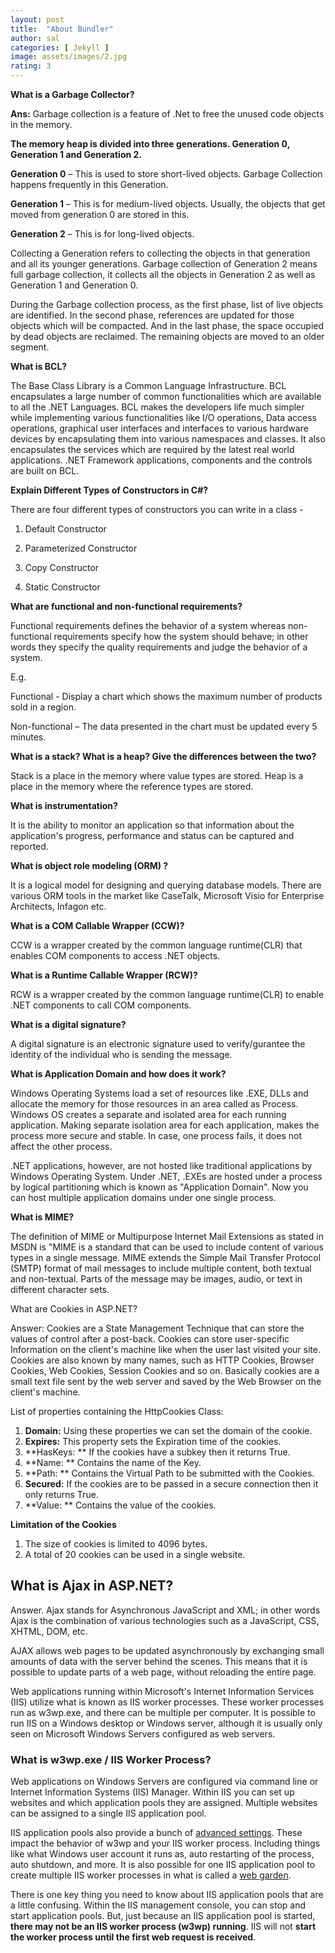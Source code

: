 ```yaml
---
layout: post
title:  "About Bundler"
author: sal
categories: [ Jekyll ]
image: assets/images/2.jpg
rating: 3
---
```

**What is a Garbage Collector?**

**Ans:**  Garbage collection is a feature of .Net to free the unused code objects in the memory.

**The memory heap is divided into three generations. Generation 0, Generation 1 and Generation 2.**

**Generation 0**  – This is used to store short-lived objects. Garbage Collection happens frequently in this Generation.

**Generation 1**  – This is for medium-lived objects. Usually, the objects that get moved from generation 0 are stored in this.

**Generation 2**  – This is for long-lived objects.

Collecting a Generation refers to collecting the objects in that generation and all its younger generations. Garbage collection of Generation 2 means full garbage collection, it collects all the objects in Generation 2 as well as Generation 1 and Generation 0.

During the Garbage collection process, as the first phase, list of live objects are identified. In the second phase, references are updated for those objects which will be compacted. And in the last phase, the space occupied by dead objects are reclaimed. The remaining objects are moved to an older segment.

**What is BCL?**

The Base Class Library is a Common Language Infrastructure. BCL encapsulates a large number of common functionalities which are available to all the .NET Languages. BCL makes the developers life much simpler while implementing various  functionalities like I/O operations, Data access operations, graphical user interfaces and interfaces to various hardware devices by encapsulating them into various namespaces and classes. It also encapsulates the services which are required by the latest real world applications. .NET Framework applications, components and the controls are built on BCL.

**Explain Different Types of Constructors in C#?**

There are four different types of constructors you can write in a class -

1. Default Constructor

2. Parameterized Constructor

3. Copy Constructor

4. Static Constructor

**What are functional and non-functional requirements?**

Functional requirements defines the behavior of a system whereas non-functional requirements specify how the system should behave; in other words they specify the quality requirements and judge the behavior of a system.

E.g.

Functional - Display a chart which shows the maximum number of products sold in a region.

Non-functional – The data presented in the chart must be updated every 5 minutes.

**What is a stack? What is a heap? Give the differences between the two?**

Stack is a place in the memory where value types are stored. Heap is a place in the memory where the reference types are stored.

**What is instrumentation?**

It is the ability to monitor an application so that information about the application&#39;s progress, performance and status can be captured and reported.

**What is object role modeling (ORM) ?**

It is a logical model for designing and querying database models. There are various ORM tools in the market like CaseTalk, Microsoft Visio for Enterprise Architects, Infagon etc.

**What is a COM Callable Wrapper (CCW)?**

CCW is a wrapper created by the common language runtime(CLR) that enables COM components to access .NET objects.

**What is a Runtime Callable Wrapper (RCW)?**

RCW is a wrapper created by the common language runtime(CLR) to enable .NET components to call COM components.

**What is a digital signature?**

A digital signature is an electronic signature used to verify/gurantee the identity of the individual who is sending the message.

**What is Application Domain and how does it work?**

Windows Operating Systems load a set of resources like .EXE, DLLs and allocate the memory for those resources in an area called as Process. Windows OS creates a separate and isolated area for each running application. Making separate isolation area for each application, makes the process more secure and stable. In case, one process fails, it does not affect the other process.

.NET applications, however, are not hosted like traditional applications by Windows Operating System. Under .NET, .EXEs are hosted under a process by logical partitioning which is known as &quot;Application Domain&quot;. Now you can host multiple application domains under one single process.

**What is MIME?**

The definition of MIME or Multipurpose Internet Mail Extensions as stated in MSDN is &quot;MIME is a standard that can be used to include content of various types in a single message. MIME extends the Simple Mail Transfer Protocol (SMTP) format of mail messages to include multiple content, both textual and non-textual. Parts of the message may be images, audio, or text in different character sets.

What are Cookies in ASP.NET?

Answer: Cookies are a State Management Technique that can store the values of control after a post-back. Cookies can store user-specific Information on the client&#39;s machine like when the user last visited your site. Cookies are also known by many names, such as HTTP Cookies, Browser Cookies, Web Cookies, Session Cookies and so on. Basically cookies are a small text file sent by the web server and saved by the Web Browser on the client&#39;s machine.

List of properties containing the HttpCookies Class:

1. **Domain:**  Using these properties we can set the domain of the cookie.
2. **Expires:**  This property sets the Expiration time of the cookies.
3. **HasKeys: ** If the cookies have a subkey then it returns True.
4. **Name: ** Contains the name of the Key.
5. **Path: ** Contains the Virtual Path to be submitted with the Cookies.
6. **Secured:**  If the cookies are to be passed in a secure connection then it only returns True.
7. **Value: ** Contains the value of the cookies.

**Limitation of the Cookies**

1. The size of cookies is limited to 4096 bytes.
2. A total of 20 cookies can be used in a single website.

## What is Ajax in ASP.NET?

Answer. Ajax stands for Asynchronous JavaScript and XML; in other words Ajax is the combination of various technologies such as a JavaScript, CSS, XHTML, DOM, etc.

AJAX allows web pages to be updated asynchronously by exchanging small amounts of data with the server behind the scenes. This means that it is possible to update parts of a web page, without reloading the entire page.

Web applications running within Microsoft&#39;s Internet Information Services (IIS) utilize what is known as IIS worker processes. These worker processes run as w3wp.exe, and there can be multiple per computer. It is possible to run IIS on a Windows desktop or Windows server, although it is usually only seen on Microsoft Windows Servers configured as web servers.

### **What is w3wp.exe / IIS Worker Process?**

Web applications on Windows Servers are configured via command line or Internet Information Systems (IIS) Manager. Within IIS you can set up websites and which application pools they are assigned. Multiple websites can be assigned to a single IIS application pool.

IIS application pools also provide a bunch of [advanced settings](https://msdn.microsoft.com/en-us/library/aa720391(v=vs.71).aspx). These impact the behavior of w3wp and your IIS worker process. Including things like what Windows user account it runs as, auto restarting of the process, auto shutdown, and more. It is also possible for one IIS application pool to create multiple IIS worker processes in what is called a [web garden](https://social.technet.microsoft.com/wiki/contents/articles/33647.web-gardening-in-iis-7-configure-step-by-step.aspx).

There is one key thing you need to know about IIS application pools that are a little confusing. Within the IIS management console, you can stop and start application pools. But, just because an IIS application pool is started, **there may not be an IIS worker process (w3wp) running**. IIS will not  **start the worker process until the first web request is received**.